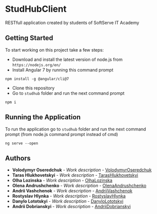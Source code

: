 # StudHubClient

RESTfull application created by students of SoftServe IT Academy

## Getting Started

To start working on this project take a few steps:
* Download and install the latest version of node.js from `https://nodejs.org/en/`
* Install Angular 7 by running this command prompt
```
npm install -g @angular/cli@7
```
* Clone this repository
* Go to `studhub` folder and run the next command prompt
```
npm i
```

## Running the Application

To run the application go to `studhub` folder and run the next command prompt
(from node.js command prompt instead of cmd)
```
ng serve --open
```


## Authors

* **Volodymyr Oseredchuk** - *Work description* - [VolodymyrOseredchuk](https://github.com/volodymyroseredchuk)
* **Taras Hlukhovetskyi** - *Work description* - [TarasHlukhovetskyi](https://github.com/tarasgl)
* **Olha Lozinska** - *Work description* - [OlhaLozinska](https://github.com/OlhaLozinska)
* **Olena Andrushchenko** - *Work description* - [OlenaAndrushchenko](https://github.com/diru4ova)
* **Andrii Vashchenok** - *Work description* - [AndriiVashchenok](https://github.com/Zap1999)
* **Rostyslav Hlynka** - *Work description* - [RostyslavHlynka](https://github.com/Jarvizzik)
* **Danylo Lototskyi** - *Work description* - [DanyloLototskyi](https://github.com/DaNkOLULzz)
* **Andrii Dobrianskyi** - *Work description* - [AndriiDobrianskyi](https://github.com/andriydobrianskiy)
